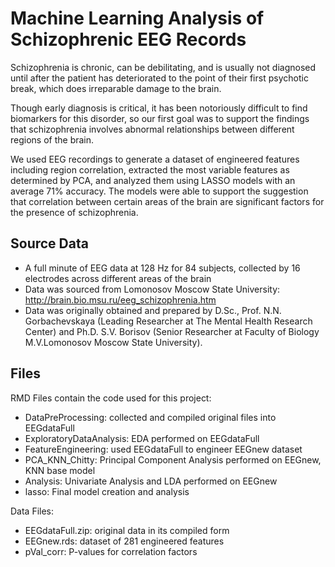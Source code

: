 # Machine Learning Analysis of Schizophrenic EEG Records

Schizophrenia is chronic, can be debilitating, and is usually not diagnosed until after the patient has deteriorated to the point of their first psychotic break, which does irreparable damage to the brain. 

Though early diagnosis is critical, it has been notoriously difficult to find biomarkers for this disorder, so our first goal was to support the findings that schizophrenia involves abnormal relationships between different regions of the brain. 

We used EEG recordings to generate a dataset of engineered features including region correlation, extracted the most variable features as determined by PCA, and analyzed them using LASSO models with an average 71% accuracy. The models were able to support the suggestion that correlation between certain areas of the brain are significant factors for the presence of schizophrenia. 

## Source Data
- A full minute of EEG data at 128 Hz for 84 subjects, collected by 16 electrodes across different areas of the brain 
- Data was sourced from Lomonosov Moscow State University: http://brain.bio.msu.ru/eeg_schizophrenia.htm
- Data was originally obtained and prepared by D.Sc., Prof. N.N. Gorbachevskaya (Leading Researcher at The Mental Health Research Center) and Ph.D. S.V. Borisov (Senior Researcher at Faculty of Biology M.V.Lomonosov Moscow State University).

## Files

RMD Files contain the code used for this project:
- DataPreProcessing: collected and compiled original files into EEGdataFull
- ExploratoryDataAnalysis: EDA performed on EEGdataFull 
- FeatureEngineering: used EEGdataFull to engineer EEGnew dataset
- PCA_KNN_Chitty: Principal Component Analysis performed on EEGnew, KNN base model
- Analysis: Univariate Analysis and LDA performed on EEGnew
- lasso: Final model creation and analysis

Data Files:
- EEGdataFull.zip: original data in its compiled form
- EEGnew.rds: dataset of 281 engineered features
- pVal_corr: P-values for correlation factors

